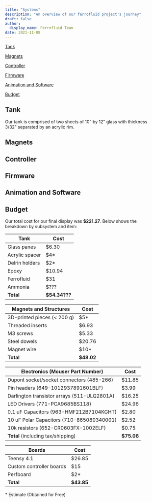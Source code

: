 ```yaml
---
title: "Systems"
description: "An overview of our ferrofluid project's journey"
draft: false
author:
  display_name: Ferrofluid Team
date: 2021-11-08
---
```


<a href="#Navigation"></a>

[Tank](#tank)

[Magnets](#magnets)

[Controller](#controller)

[Firmware](#firmware)

[Animation and Software](#animation)

[Budget](#budget)


<a id="tank"></a>

## Tank

Our tank is comprised of two sheets of 10" by 12" glass with thickness 3/32" separated by an acrylic rim.  

<a id="magnets"></a>

## Magnets


<a id="controller"></a>

## Controller

<a id="firmware"></a>

## Firmware

<a id="animation"></a>

## Animation and Software

<a id="budget"></a>

## Budget

Our total cost for our final display was **$221.27**. Below shows the breakdown by subsystem and item:

| Tank           | Cost          |
|----------------|---------------|
| Glass panes    | $6.30         |
| Acrylic spacer | $4*           |
| Delrin holders | $2*           |
| Epoxy          | $10.94        |
| Ferrofluid     | $31           |
| Ammonia        | $???          |
| **Total**      | **$54.34???** |



| Magnets and Structures      | Cost       |
|-----------------------------|------------|
| 3D-printed pieces (< 200 g) | $5*        |
| Threaded inserts            | $6.93      |
| M3 screws                   | $5.33      |
| Steel dowels                | $20.76     |
| Magnet wire                 | $10*       |
| **Total**                   | **$48.02** |


| Electronics (Mouser Part Number)            | Cost       |
|---------------------------------------------|------------|
| Dupont socket/socket connectors (485-266)   | $11.85     |
| Pin headers (649-1012937891601BLF)          | $3.99      |
| Darlington transistor arrays (511-ULQ2801A) | $16.25     |
| LED Drivers (771-PCA9685BS118)              | $24.96     |
| 0.1 uF Capacitors (963-HMF212B7104KGHT)     | $2.80      |
| 10 uF Polar Capacitors (710-865080340001)   | $2.52      |
| 10k resistors (652-CR0603FX-1002ELF)        | $0.75      |
| **Total** (including tax/shipping)          | **$75.06** |


| Boards                   | Cost       |
|--------------------------|------------|
| Teensy 4.1               | $26.85     |
| Custom controller boards | $15        |
| Perfboard                | $2*        |
| **Total**                | **$43.85** |






\* Estimate (Obtained for Free)

